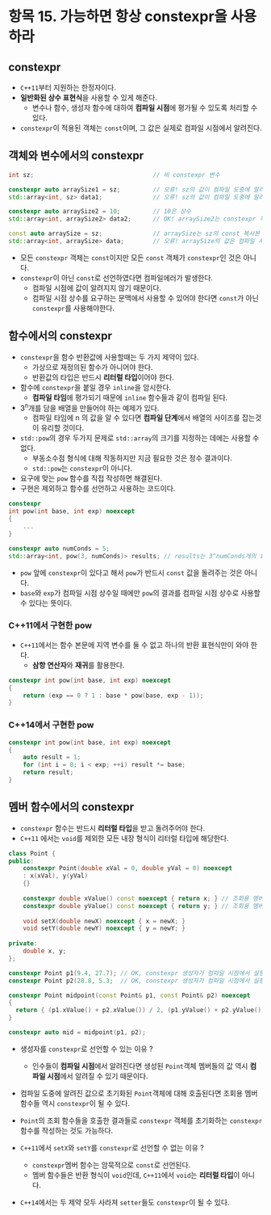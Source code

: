 # 항목 15. 가능하면 항상 constexpr을 사용하라
## constexpr
- `C++11`부터 지원하는 한정자이다.
- **일반화된 상수 표현식**을 사용할 수 있게 해준다.
  - 변수나 함수, 생성자 함수에 대하여 **컴파일 시점**에 평가될 수 있도록 처리할 수 있다.
- `constexpr`이 적용된 객체는 `const`이며, 그 값은 실제로 컴파일 시점에서 알려진다.

## 객체와 변수에서의 constexpr
```cpp
int sz;                                 // 비 constexpr 변수

constexpr auto arraySize1 = sz;         // 오류! sz의 값이 컴파일 도중에 알려지지 않음
std::array<int, sz> data1;              // 오류! sz의 값이 컴파일 도중에 알려지지 않음

constexpr auto arraySize2 = 10;         // 10은 상수
std::array<int, arraySize2> data2;      // OK! arraySize2는 constexpr 객체

const auto arraySize = sz;              // arraySize는 sz의 const 복사본
std::array<int, arraySize> data;        // 오류! arraySize의 값은 컴파일 시점에서 알려지지 않음

```
- 모든 `constexpr` 객체는 `const`이지만 모든 `const` 객체가 `constexpr`인 것은 아니다.
- `constexpr`이 아닌 `const`로 선언하였다면 컴파일에러가 발생한다.
  - 컴파일 시점에 값이 알려지지 않기 때문이다.
  - 컴파일 시점 상수를 요구하는 문맥에서 사용할 수 있어야 한다면 `const`가 아닌 `constexpr`를 사용해야한다.

## 함수에서의 constexpr
- `constexpr`을 함수 반환값에 사용할때는 두 가지 제약이 있다.
  - 가상으로 재정의된 함수가 아니어야 한다.
  - 반환값의 타입은 반드시 **리터럴 타입**이어야 한다.
- 함수에 `constexpr`을 붙일 경우 `inline`을 암시한다.
  - **컴파일 타임**에 평가되기 때문에 `inline` 함수들과 같이 컴파일 된다.
- 3<sup>n</sup>개를 담을 배열을 만들어야 하는 예제가 있다.
  - 컴파일 타임에 n 의 값을 알 수 있다면 **컴파일 단계**에서 배열의 사이즈를 잡는것이 유리할 것이다.
- `std::pow`의 경우 두가지 문제로 `std::array`의 크기를 지정하는 데에는 사용할 수 없다.
  - 부동소수점 형식에 대해 작동하지만 지금 필요한 것은 정수 결과이다.
  - `std::pow`는 `constexpr`이 아니다.
- 요구에 맞는 `pow` 함수를 직접 작성하면 해결된다.
- 구현은 제외하고 함수를 선언하고 사용하는 코드이다.
```cpp
constexpr
int pow(int base, int exp) noexcept
{
    ...
}

constexpr auto numConds = 5;
std::array<int, pow(3, numConds)> results; // results는 3^numConds개의 요소를 담는다.
```
- `pow` 앞에 `constexpr`이 있다고 해서 `pow`가 반드시 `const` 값을 돌려주는 것은 아니다.
- `base`와 `exp`가 컴파일 시점 상수일 때에만 `pow`의 결과를 컴파일 시점 상수로 사용할 수 있다는 뜻이다.

### C++11에서 구현한 pow
- `C++11`에서는 함수 본문에 지역 변수를 둘 수 없고 하나의 반환 표현식만이 와야 한다.
  - **삼항 연산자**와 **재귀**를 활용한다.
```cpp
constexpr int pow(int base, int exp) noexcept
{
    return (exp == 0 ? 1 : base * pow(base, exp - 1));
}
```

### C++14에서 구현한 pow
```cpp
constexpr int pow(int base, int exp) noexcept
{
    auto result = 1;
    for (int i = 0; i < exp; ++i) result *= base;
    return result;
}
``` 

## 멤버 함수에서의 constexpr
- `constexpr` 함수는 반드시 **리터럴 타입**을 받고 돌려주어야 한다.
- `C++11` 에서는 `void`를 제외한 모든 내장 형식이 리터럴 타입에 해당한다.

```cpp
class Point {
public:
    constexpr Point(double xVal = 0, double yVal = 0) noexcept
    : x(xVal), y(yVal)
    {}
    
    constexpr double xValue() const noexcept { return x; } // 조회용 멤버 함수(getter)
    constexpr double yValue() const noexcept { return y; } // 조회용 멤버 함수(getter)
    
    void setX(double newX) noexcept { x = newX; }
    void setY(double newY) noexcept { y = newY; }
    
private:
    double x, y;
};

constexpr Point p1(9.4, 27.7); // OK, constexpr 생성자가 컴파일 시점에서 실행됨
constexpr Point p2(28.8, 5.3;  // OK, constexpr 생성자가 컴파일 시점에서 실행됨

constexpr Point midpoint(const Point& p1, const Point& p2) noexcept
{
  return { (p1.xValue() + p2.xValue()) / 2, (p1.yValue() + p2.yValue()) / 2 };
}

constexpr auto mid = midpoint(p1, p2);
```
- 생성자를 `constexpr`로 선언할 수 있는 이유 ?
  - 인수들이 **컴파일 시점**에서 알려진다면 생성된 `Point`객체 멤버들의 값 역시 **컴파일 시점**에서 알려질 수 있기 때문이다.
- 컴파일 도중에 알려진 값으로 초기화된 `Point`객체에 대해 호출된다면 조회용 멤버 함수들 역시 `constexpr`이 될 수 있다.
- `Point`의 조회 함수들을 호출한 결과들로 `constexpr` 객체를 초기화하는 `constexpr`함수를 작성하는 것도 가능하다.

- `C++11`에서 `setX`와 `setY`를 `constexpr`로 선언할 수 없는 이유 ?
  - `constexpr`멤버 함수는 암묵적으로 `const`로 선언된다.
  - 멤버 함수들은 반환 형식이 `void`인데, `C++11`에서 `void`는 **리터럴 타입**이 아니다.

- `C++14`에서는 두 제약 모두 사라져 `setter`들도 `constexpr`이 될 수 있다.